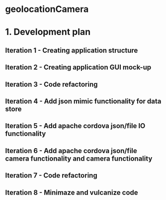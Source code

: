 # geolocationCamera

<h1>1. Development plan</h1>

<h2>Iteration 1 - Creating application structure</h2>
<h2>Iteration 2 - Creating application GUI mock-up</h2>
<h2>Iteration 3 - Code refactoring</h2>
<h2>Iteration 4 - Add json mimic functionality for data store</h2>
<h2>Iteration 5 - Add apache cordova json/file IO functionality</h2>
<h2>Iteration 6 - Add apache cordova json/file camera functionality and camera functionality</h2>
<h2>Iteration 7 - Code refactoring</h2>
<h2>Iteration 8 - Minimaze and vulcanize code</h2> 


